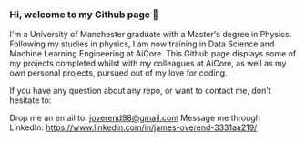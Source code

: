 ### Hi, welcome to my Github page 👋

I'm a University of Manchester graduate with a Master's degree in Physics. Following my studies in physics, I am now training in Data Science and Machine Learning Engineering at AiCore. This Github page displays some of my projects completed whilst with my colleagues at AiCore, as well as my own personal projects, pursued out of my love for coding. 

If you have any question about any repo, or want to contact me, don't hesitate to:

Drop me an email to: joverend98@gmail.com
Message me through LinkedIn: https://www.linkedin.com/in/james-overend-3331aa219/

<!--
**Jimbito/jimbito** is a ✨ _special_ ✨ repository because its `README.md` (this file) appears on your GitHub profile.


